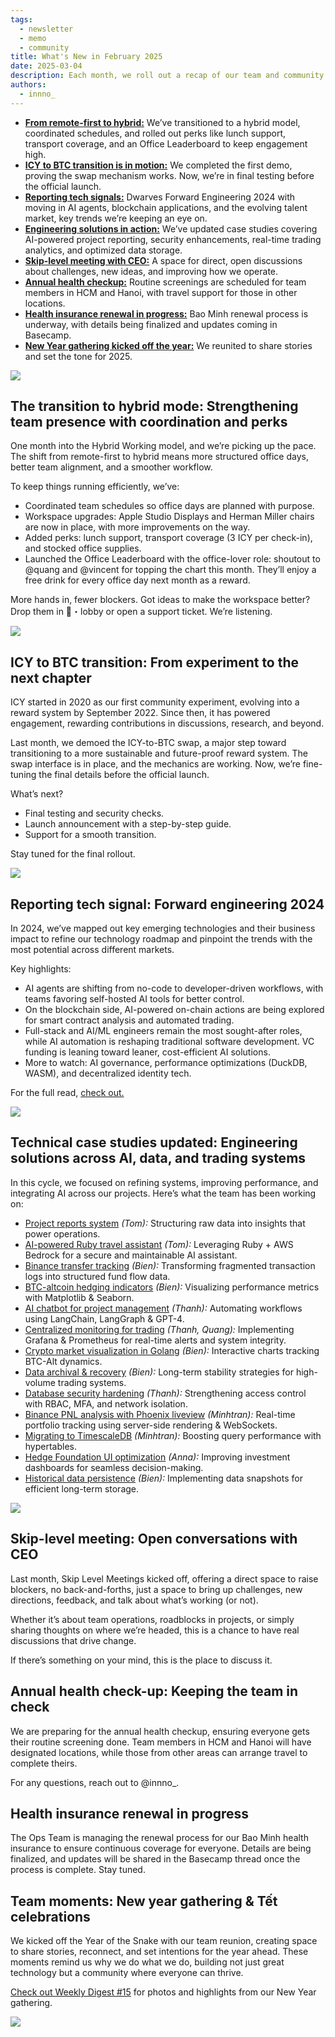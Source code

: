 ```yaml
---
tags:
  - newsletter
  - memo
  - community
title: What's New in February 2025
date: 2025-03-04
description: Each month, we roll out a recap of our team and community's strides forward. February’s recap covers the hybrid mode shift, ICY-to-BTC swap testing, updated use cases with AI and trading solutions, skip-level meetings, and the New Year gathering kickoff.
authors:
  - innno_
---
```


- [**From remote-first to hybrid:**](#the-transition-to-hybrid-mode-strengthening-team-presence-with-coordination-and-perks) We’ve transitioned to a hybrid model, coordinated schedules, and rolled out perks like lunch support, transport coverage, and an Office Leaderboard to keep engagement high.
- [**ICY to BTC transition is in motion:**](#icy-to-btc-transition-from-experiment-to-the-next-chapter) We completed the first demo, proving the swap mechanism works. Now, we’re in final testing before the official launch.
- [**Reporting tech signals:**](#reporting-tech-signal-forward-engineering-2024) Dwarves Forward Engineering 2024 with moving in AI agents, blockchain applications, and the evolving talent market, key trends we’re keeping an eye on.
- [**Engineering solutions in action:**](#technical-case-studies-updated-engineering-solutions-across-ai-data-and-trading-systems) We’ve updated case studies covering AI-powered project reporting, security enhancements, real-time trading analytics, and optimized data storage.
- [**Skip-level meeting with CEO:**](#skip-level-meeting-open-conversations-with-ceo) A space for direct, open discussions about challenges, new ideas, and improving how we operate.
- [**Annual health checkup:**](#annual-health-check-up-keeping-the-team-in-check) Routine screenings are scheduled for team members in HCM and Hanoi, with travel support for those in other locations.
- [**Health insurance renewal in progress:**](#health-insurance-renewal-in-progress) Bao Minh renewal process is underway, with details being finalized and updates coming in Basecamp.
- [**New Year gathering kicked off the year:**](#team-moments-new-year-gathering--tết-celebrations) We reunited to share stories and set the tone for 2025.

![](assets/2025-whats-new-feb-thumbnail.png)

## The transition to hybrid mode: Strengthening team presence with coordination and perks
One month into the Hybrid Working model, and we’re picking up the pace. The shift from remote-first to hybrid means more structured office days, better team alignment, and a smoother workflow.

To keep things running efficiently, we’ve:

- Coordinated team schedules so office days are planned with purpose.
- Workspace upgrades: Apple Studio Displays and Herman Miller chairs are now in place, with more improvements on the way.
- Added perks: lunch support, transport coverage (3 ICY per check-in), and stocked office supplies.
- Launched the Office Leaderboard with the office-lover role: shoutout to @quang and @vincent for topping the chart this month. They’ll enjoy a free drink for every office day next month as a reward.

More hands in, fewer blockers. Got ideas to make the workspace better? Drop them in 🏢・lobby or open a support ticket. We’re listening.

![](assets/2025-whats-new-feb-backt-to-office.png)

## ICY to BTC transition: From experiment to the next chapter
ICY started in 2020 as our first community experiment, evolving into a reward system by September 2022. Since then, it has powered engagement, rewarding contributions in discussions, research, and beyond.

Last month, we demoed the ICY-to-BTC swap, a major step toward transitioning to a more sustainable and future-proof reward system. The swap interface is in place, and the mechanics are working. Now, we’re fine-tuning the final details before the official launch.

What’s next?

- Final testing and security checks.
- Launch announcement with a step-by-step guide.
- Support for a smooth transition.

Stay tuned for the final rollout.

![](assets/2025-whats-new-feb-icy.png)

## Reporting tech signal: Forward engineering 2024
In 2024, we’ve mapped out key emerging technologies and their business impact to refine our technology roadmap and pinpoint the trends with the most potential across different markets.

Key highlights:

- AI agents are shifting from no-code to developer-driven workflows, with teams favoring self-hosted AI tools for better control.
- On the blockchain side, AI-powered on-chain actions are being explored for smart contract analysis and automated trading.
- Full-stack and AI/ML engineers remain the most sought-after roles, while AI automation is reshaping traditional software development. VC funding is leaning toward leaner, cost-efficient AI solutions.
- More to watch: AI governance, performance optimizations (DuckDB, WASM), and decentralized identity tech.

For the full read, [check out.](https://memo.d.foundation/updates/forward-engineering/2024-2025/) 

![](assets/2025-whats-new-feb-forward-engineering.png)

## Technical case studies updated: Engineering solutions across AI, data, and trading systems
In this cycle, we focused on refining systems, improving performance, and integrating AI across our projects. Here’s what the team has been working on:

- [Project reports system](https://memo.d.foundation/playground/use-cases/ai-powered-monthly-project-reports/) *(Tom):* Structuring raw data into insights that power operations.
- [AI-powered Ruby travel assistant](https://memo.d.foundation/playground/use-cases/ai-ruby-travel-assistant-chatbot/) *(Tom):* Leveraging Ruby + AWS Bedrock for a secure and maintainable AI assistant.
- [Binance transfer tracking](https://memo.d.foundation/playground/use-cases/binance-transfer-matching/) *(Bien):* Transforming fragmented transaction logs into structured fund flow data.
- [BTC-altcoin hedging indicators](https://memo.d.foundation/playground/use-cases/bitcoin-alt-performance-tracking/) *(Bien):* Visualizing performance metrics with Matplotlib & Seaborn.
- [AI chatbot for project management](https://memo.d.foundation/playground/use-cases/building-chatbot-agent-for-project-management-tool/) *(Thanh):* Automating workflows using LangChain, LangGraph & GPT-4.
- [Centralized monitoring for trading](https://memo.d.foundation/playground/use-cases/centralized-monitoring-setup-for-trading-platform/) *(Thanh, Quang):* Implementing Grafana & Prometheus for real-time alerts and system integrity.
- [Crypto market visualization in Golang](https://memo.d.foundation/playground/use-cases/crypto-market-outperform-chart-rendering/) *(Bien):* Interactive charts tracking BTC-Alt dynamics.
- [Data archival & recovery](https://memo.d.foundation/playground/use-cases/data-archive-and-recovery/) *(Bien):* Long-term stability strategies for high-volume trading systems.
- [Database security hardening](https://memo.d.foundation/playground/use-cases/database-hardening-for-trading-platform/) *(Thanh):* Strengthening access control with RBAC, MFA, and network isolation.
- [Binance PNL analysis with Phoenix liveview](https://memo.d.foundation/playground/use-cases/implement-binance-future-pnl-analysis-page/) *(Minhtran):* Real-time portfolio tracking using server-side rendering & WebSockets.
- [Migrating to TimescaleDB](https://memo.d.foundation/playground/use-cases/migrate-normal-table-to-timescale-table/) *(Minhtran):* Boosting query performance with hypertables.
- [Hedge Foundation UI optimization](https://memo.d.foundation/playground/use-cases/optimizing-ui-for-effective-investment-experience/) *(Anna):* Improving investment dashboards for seamless decision-making.
- [Historical data persistence](https://memo.d.foundation/playground/use-cases/persist-history-using-data-snapshot-pattern/) *(Bien):* Implementing data snapshots for efficient long-term storage.

![](assets/2025-whats-new-feb-usecase.png)

## Skip-level meeting: Open conversations with CEO 
Last month, Skip Level Meetings kicked off, offering a direct space to raise blockers, no back-and-forths, just a space to bring up challenges, new directions, feedback, and talk about what’s working (or not).  

Whether it’s about team operations, roadblocks in projects, or simply sharing thoughts on where we’re headed, this is a chance to have real discussions that drive change.

If there’s something on your mind, this is the place to discuss it.

## Annual health check-up: Keeping the team in check
We are preparing for the annual health checkup, ensuring everyone gets their routine screening done. Team members in HCM and Hanoi will have designated locations, while those from other areas can arrange travel to complete theirs.

For any questions, reach out to @innno_.

## Health insurance renewal in progress
The Ops Team is managing the renewal process for our Bao Minh health insurance to ensure continuous coverage for everyone. Details are being finalized, and updates will be shared in the Basecamp thread once the process is complete. Stay tuned.

## Team moments: New year gathering & Tết celebrations
We kicked off the Year of the Snake with our team reunion, creating space to share stories, reconnect, and set intentions for the year ahead. These moments remind us why we do what we do, building not just great technology but a community where everyone can thrive.

[Check out Weekly Digest #15](https://memo.d.foundation/updates/digest/15-new-year-gathering/) for photos and highlights from our New Year gathering.

![](assets/2025-whats-new-feb-tet-gathering.png)